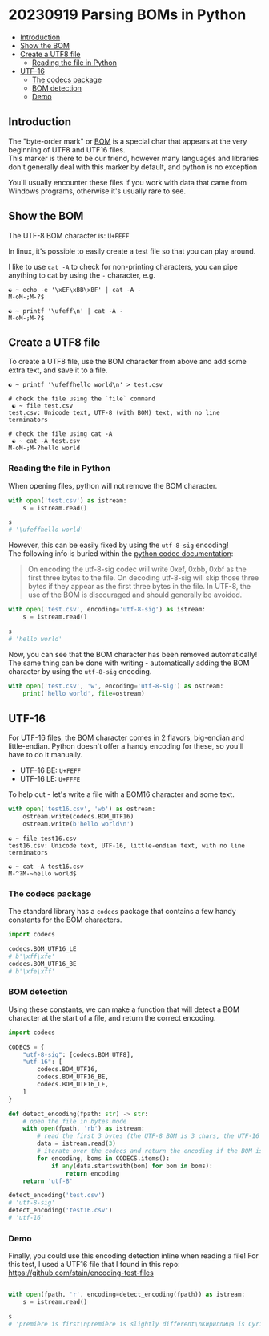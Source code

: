 # 20230919 Parsing BOMs in Python

- [Introduction](#introduction)
- [Show the BOM](#show-the-bom)
- [Create a UTF8 file](#create-a-utf8-file)
  - [Reading the file in Python](#reading-the-file-in-python)
- [UTF-16](#utf-16)
  - [The codecs package](#the-codecs-package)
  - [BOM detection](#bom-detection)
  - [Demo](#demo)

## Introduction

The "byte-order mark" or [BOM](https://en.wikipedia.org/wiki/Byte_order_mark) is a special char that appears at the very beginning of UTF8 and UTF16 files.   
This marker is there to be our friend, however many languages and libraries don't generally deal with this marker by default, and python is no exception

You'll usually encounter these files if you work with data that came from Windows programs, otherwise it's usually rare to see.

## Show the BOM

The UTF-8 BOM character is: `U+FEFF`

In linux, it's possible to easily create a test file so that you can play around.

I like to use `cat -A` to check for non-printing characters, you can pipe anything to cat by using the `-` character, e.g.

```shell
☯ ~ echo -e '\xEF\xBB\xBF' | cat -A -
M-oM-;M-?$

☯ ~ printf '\ufeff\n' | cat -A -
M-oM-;M-?$
```

## Create a UTF8 file

To create a UTF8 file, use the BOM character from above and add some extra text, and save it to a file.

```shell
☯ ~ printf '\ufeffhello world\n' > test.csv

# check the file using the `file` command
 ☯ ~ file test.csv
test.csv: Unicode text, UTF-8 (with BOM) text, with no line terminators

# check the file using cat -A
 ☯ ~ cat -A test.csv
M-oM-;M-?hello world
```

### Reading the file in Python

When opening files, python will not remove the BOM character.

```python
with open('test.csv') as istream:
    s = istream.read()

s
# '\ufeffhello world'
```

However, this can be easily fixed by using the `utf-8-sig` encoding!   
The following info is buried within the [python codec documentation](https://docs.python.org/3/library/codecs.html):

> On encoding the utf-8-sig codec will write 0xef, 0xbb, 0xbf as the first three bytes to the file. On decoding utf-8-sig will skip those three bytes if they appear as the first three bytes in the file. In UTF-8, the use of the BOM is discouraged and should generally be avoided.


```python
with open('test.csv', encoding='utf-8-sig') as istream:
    s = istream.read()

s
# 'hello world'
```

Now, you can see that the BOM character has been removed automatically! The same thing can be done with writing - automatically adding the BOM character by using the `utf-8-sig` encoding.

```python
with open('test.csv', 'w', encoding='utf-8-sig') as ostream:
    print('hello world', file=ostream)
```

## UTF-16

For UTF-16 files, the BOM character comes in 2 flavors, big-endian and little-endian. Python doesn't offer a handy encoding for these, so you'll have to do it manually.

- UTF-16 BE: `U+FEFF`
- UTF-16 LE: `U+FFFE`

To help out - let's write a file with a BOM16 character and some text.

```python
with open('test16.csv', 'wb') as ostream:
    ostream.write(codecs.BOM_UTF16)
    ostream.write(b'hello world\n')
```

```shell
☯ ~ file test16.csv
test16.csv: Unicode text, UTF-16, little-endian text, with no line terminators

☯ ~ cat -A test16.csv
M-^?M-~hello world$
```

### The codecs package

The standard library has a `codecs` package that contains a few handy constants for the BOM characters.

```python
import codecs

codecs.BOM_UTF16_LE
# b'\xff\xfe'
codecs.BOM_UTF16_BE
# b'\xfe\xff'
```

### BOM detection

Using these constants, we can make a function that will detect a BOM character at the start of a file, and return the correct encoding.

```python
import codecs

CODECS = {
    "utf-8-sig": [codecs.BOM_UTF8],
    "utf-16": [
        codecs.BOM_UTF16,
        codecs.BOM_UTF16_BE,
        codecs.BOM_UTF16_LE,
    ]
}

def detect_encoding(fpath: str) -> str:
    # open the file in bytes mode
    with open(fpath, 'rb') as istream:
        # read the first 3 bytes (the UTF-8 BOM is 3 chars, the UTF-16 BOM is 2)
        data = istream.read(3)
        # iterate over the codecs and return the encoding if the BOM is found
        for encoding, boms in CODECS.items():
            if any(data.startswith(bom) for bom in boms):
                return encoding
    return 'utf-8'

detect_encoding('test.csv')
# 'utf-8-sig'
detect_encoding('test16.csv')
# 'utf-16'
```

### Demo

Finally, you could use this encoding detection inline when reading a file! For this test, I used a UTF16 file that I found in this repo: https://github.com/stain/encoding-test-files

```python

with open(fpath, 'r', encoding=detect_encoding(fpath)) as istream:
    s = istream.read()

s
# 'première is first\npremière is slightly different\nКириллица is Cyrillic\n𐐀 am Deseret\n'
```
